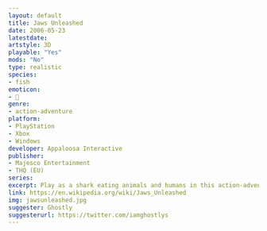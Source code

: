 ```yaml
---
layout: default
title: Jaws Unleashed
date: 2006-05-23
latestdate: 
artstyle: 3D
playable: "Yes"
mods: "No"
type: realistic
species: 
- fish
emoticon: 
- 🦈
genre: 
- action-adventure
platform:
- PlayStation
- Xbox
- Windows
developer: Appaloosa Interactive
publisher:
- Majesco Entertainment
- THQ (EU)
series: 
excerpt: Play as a shark eating animals and humans in this action-adventure inspired by the 1975 film <em>Jaws</em>.
link: https://en.wikipedia.org/wiki/Jaws_Unleashed
img: jawsunleashed.jpg
suggester: Ghostly
suggesterurl: https://twitter.com/iamghostlys
---
```


